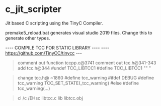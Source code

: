 # c_jit_scripter
Jit based C scripting using the TinyC Compiler.

premake5_reload.bat generates visual studio 2019 files. Change this to generate other types.

 ---- COMPILE TCC FOR STATIC LIBRARY  ----
 ---- https://github.com/TinyCC/tinycc ---

> comment out function tccpp.c@3741
> comment out tcc.h@341-343
> add tcc.h@344
#undef TCC_LIBTCC1
#define TCC_LIBTCC1 "" "

> change tcc.h@ ~1860 #define tcc_warning
#ifdef DEBUG
#define tcc_warning         TCC_SET_STATE(_tcc_warning)
#else
#define tcc_warning(...)

> cl /c /EHsc libtcc.c
> lib libtcc.obj